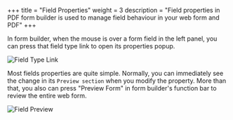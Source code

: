 +++
title = "Field Properties"
weight = 3
description = "Field properties in PDF form builder is used to manage field behaviour in your web form and PDF"
+++

In form builder, when the mouse is over a form field in the left panel, you can press that field type link to open its properties popup. 

![Field Type Link](/images/page/form/field-properties.png)


Most fields properties are quite simple. Normally, you can immediately see the change in its `Preview section` when you modify the property. More than that, you also can press "Preview Form" in form builder's function bar to review the entire web form.

![Field Preview](/images/page/form/property-preview.png)

